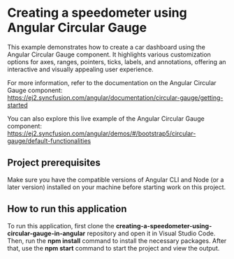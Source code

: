 # Creating a speedometer using Angular Circular Gauge

This example demonstrates how to create a car dashboard using the Angular Circular Gauge component. It highlights various customization options for axes, ranges, pointers, ticks, labels, and annotations, offering an interactive and visually appealing user experience.

For more information, refer to the documentation on the Angular Circular Gauge component: https://ej2.syncfusion.com/angular/documentation/circular-gauge/getting-started

You can also explore this live example of the Angular Circular Gauge component: https://ej2.syncfusion.com/angular/demos/#/bootstrap5/circular-gauge/default-functionalities

## Project prerequisites
Make sure you have the compatible versions of Angular CLI and Node (or a later version) installed on your machine before starting work on this project.

## How to run this application
To run this application, first clone the **creating-a-speedometer-using-circular-gauge-in-angular** repository and open it in Visual Studio Code. Then, run the **npm install** command to install the necessary packages. After that, use the **npm start** command to start the project and view the output.
